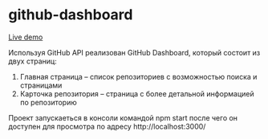 # github-dashboard
[Live demo](https://github-dashboard.vercel.app)


Используя GitHub API реализован GitHub Dashboard, который состоит из двух страниц:

1. Главная страница – список репозиториев с возможностью поиска и страницами
2. Карточка репозитория – страница с более детальной информацией по репозиторию

Проект запускаеться в консоли командой 
  npm start 
после чего он доступен для просмотра по адресу
  http://localhost:3000/